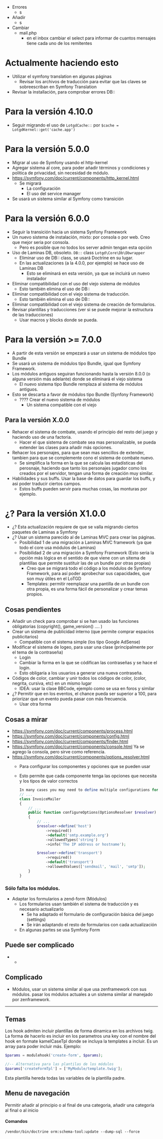 -   Errores
    -   s
-   Añadir
    -   s
-   Cambiar
    -   mail.php
        -   en el inbox cambiar el select para informar de cuantos mensajes tiene cada uno de los remitentes

# Actualmente haciendo esto
-   Utilizar el symfony translation en algunas páginas
    -   Revisar los archivos de traducción para evitar que las claves se sobreescriban en Symfony Translation
-   Revisar la installación, para comprobar errores DB::

# Para la versión 4.10.0
-   Seguir migrando el uso de `LotgdCache::` por `$cache = LotgdKernel::get('cache.app')`

# Para la versión 5.0.0
-   Migrar al uso de Symfony usando el http-kernel
-   Agregar sistema al core, para poder añadir términos y condiciones y politica de privacidad, sin necesidad de módulo.
-   https://symfony.com/doc/current/components/http_kernel.html
    -   Se migrará 
        -   La configuración
        -   El uso del service manager
-   Se usará un sistema similar al Symfony como transición

# Para la versión 6.0.0
-   Seguir la transición hacia un sistema Synfony Framework
-   Un nuevo sistema de instalación, mixto: por consola o por web. Creo que mejor seria por consola.
    -   Pero es posible que no todos los server admin tengan esta opción
-   Uso de Laminas DB, obsoleto. `DB::` class `Lotgd\Core\Db\Dbwrapper`
    -   Eliminar uso de DB:: class, se usará Doctrine en su lugar.
    -   En las actualizaciones (a la 4.0.0, por ejemplo) se hace uso de Laminas DB
        -   Esto se eliminará en esta versión, ya que se incluirá un nuevo instalador
-   Eliminar compatibilidad con el uso del viejo sistema de módulos
    -   Esto también elimina el uso de DB::
-   Eliminar compatibilidad con el viejo sistema de traducción.
    -   Esto también elimina el uso de DB::
-   Eliminar compatibilidad con el viejo sistema de creación de formularios.
-   Revisar plantillas y traducciones (ver si se puede mejorar la estructura de las traducciones)
    -   Usar macros y blocks donde se pueda.

# Para la versión >= 7.0.0 
-   A partir de esta versión se empezará a usar un sistema de módulos tipo Bundle
-   Se usará un sistema de módulos tipo Bundle, igual que Symfony Framework.
-   Los módulos antiguos seguiran funcionando hasta la versión 8.0.0 (o alguna versión más adelante) donde se eliminará el viejo sistema
    -   El nuevo sistema tipo Bundle remplaza al sistema de módulos antiguos.
-   Esto se descarta a favor de módulos tipo Bundle (Synfony Framework)
    -   ???? Crear el nuevo sistema de módulos
        -   Un sistema compatible con el viejo

## Para la versión X.0.0
-   Rehacer el sistema de combate, usando el principio del resto del juego y haciendo uso de una factoria.
    -   Hacer el que sistema de combate sea mas personalizable, se pueda extender las clases para añadir más opciones.
-   Rehacer los personajes, para que sean mas sencillos de extender, tambien para que se complemente cono el sistema de combate nuevo.
    -   Se simplifica la forma en la que se calcula las estadísticas del perosnaje, haciendo que tanto los personajes jugador como los creados por el servidor, tengan una forma de creación muy similar.
-   Habilidades y sus buffs. Usar la base de datos para guardar los buffs, y asi poder traducir ciertos campos.
    -   Estos buffs pueden servir para muchas cosas, las monturas por ejemplo.

# ¿? Para la versión X1.0.0
-   ¿? Esta actualización requiere de que se valla migrando ciertos paquetes de Laminas a Symfony
-   ¿? Usar un sistema parecido al de Laminas MVC para crear las páginas.
    -   Posibilidad 1 de una migración a Laminas MVC framework (ya que todo el core usa módulos de Laminas)
    -   Posibilidad 2 de una migración a Symfony Framework (Esto seria la opción más lógica en el sentido de que viene con un sitema de plantillas que permite sustituir las de un bundle por otras propias)
        -   Creo que se migrará todo el código a los módulos de Symfony Framework, para así poder aprobechar sus capacidades, que son muy útiles en el LoTGD
        -   Templates: permitir reemplazar una pantilla de un bundle con otra propia, es una forma fácil de personalizar y crear temas propios.

## Cosas pendientes
-   Añadir un check para comprobar si se han usado las funciones obligatorias (copyright(), game_version() .... )
-   Crear un sistema de publicidad interno (que permite comprar espacios publicitarios)
    -   Compatible con el sistema simple (los tipo Google AdSense)
-   Modificar el sistema de logeo, para usar una clase (principalmente por el tema de la contraseña)
    -   Login
    -   Cambiar la forma en la que se códifican las contraseñas y se hace el login.
    -   Esto obligaría a los usuarios a generar una nueva contraseña.
-   Códigos de color, cambiar y unir todos los códigos de color, (color, negrita, cursiva, etc) en un mismo lugar
    -   IDEA: usar la clase BBCode, ejemplo como se usa en foros y similar
-   ¿? Permitir que en los eventos, el chance pueda ser superior a 100, para priorizar que un evento pueda pasar con más frecuencia.
    -   Usar otra forma

## Cosas a mirar
-   https://symfony.com/doc/current/components/process.html
-   https://symfony.com/doc/current/components/config.html
-   https://symfony.com/doc/current/components/finder.html
-   https://symfony.com/doc/current/components/console.html Ya se agrego la consola, pero sirve como referencia.
-   https://symfony.com/doc/current/components/options_resolver.html
    -   Para configurar los componentes y opciones que se pueden usar 
    -   Esto permite que cada componente tenga las opciones que necesita y los tipos de valor correctos
        
        ```php
        In many cases you may need to define multiple configurations for each option. For example, suppose the InvoiceMailer class has an host option that isrequired and a transport option which can be one of sendmail, mail and smtp. You can improve the readability of the code avoiding to duplicate option namefor each configuration using the define() method:
        // ...
        class InvoiceMailer
        {
            // ...
            public function configureOptions(OptionsResolver $resolver)
            {
                // ...
                $resolver->define('host')
                    ->required()
                    ->default('smtp.example.org')
                    ->allowedTypes('string')
                    ->info('The IP address or hostname');

                $resolver->define('transport')
                    ->required()
                    ->default('transport')
                    ->allowedValues(['sendmail', 'mail', 'smtp']);
            }
        }
        ```

### Sólo falta los módulos.
-   Adaptar los formularios a zend-form (Módulos)
    -   Los formularios usan también el sistema de traducción y es necesario actualizarlo
        -   Se ha adaptado el formulario de configuración básica del juego (settings)
        -   Se irán adaptando el resto de formularios con cada actualización
    -   En algunas partes se usa Symfony Form


## Puede ser complicado
-   *

## Complicado
-   Módulos, usar un sistema similar al que usa zenframework con sus módulos. pasar los módulos actuales a un sistema similar al manejado por zenframework.

* * *


## Temas

Los hook admiten incluir plantillas de forma dinamica en los archivos twig.
La forma de hacerlo es incluir en los parametros una key con el nombre del hook en formate kamelCaseTpl donde se incluya la templates a incluir. Es un array para poder incluir más.
Ejemplo:

```php
$params = modulehook('create-form', $params);

//-- Alternativa para las plantilas de los módulos
$params['createFormTpl'] = ['MyModule/template.twig'];
```

Esta plantilla hereda todas las variables de la plantilla padre.

## Menu de navegación

Permitir añadir al principio o al final de una categoria, añadir una categoría al final o al inicio

#### Comandos

`/vendor/bin/doctrine orm:schema-tool:update --dump-sql --force`
